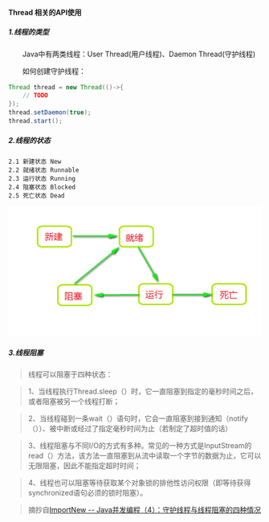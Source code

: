 #### Thread 相关的API使用
##### 1.线程的类型
　　Java中有两类线程：User Thread(用户线程)、Daemon Thread(守护线程)

　　如何创建守护线程：
```java
Thread thread = new Thread(()->{
	// TODO
});
thread.setDaemon(true);
thread.start();
```

##### 2.线程的状态
    2.1 新建状态 New
    2.2 就绪状态 Runnable
    2.3 运行状态 Running
    2.4 阻塞状态 Blocked
    2.5 死亡状态 Dead
![线程的状态转换](./src/resources/ThreadStates.png)

##### 3.线程阻塞

> 线程可以阻塞于四种状态：

> 1、当线程执行Thread.sleep（）时，它一直阻塞到指定的毫秒时间之后，或者阻塞被另一个线程打断；

> 2、当线程碰到一条wait（）语句时，它会一直阻塞到接到通知（notify（））、被中断或经过了指定毫秒时间为止（若制定了超时值的话）

> 3、线程阻塞与不同I/O的方式有多种。常见的一种方式是InputStream的read（）方法，该方法一直阻塞到从流中读取一个字节的数据为止，它可以无限阻塞，因此不能指定超时时间；

> 4、线程也可以阻塞等待获取某个对象锁的排他性访问权限（即等待获得synchronized语句必须的锁时阻塞）。

> 摘抄自[ImportNew -- Java并发编程（4）：守护线程与线程阻塞的四种情况](http://www.importnew.com/20551.html)